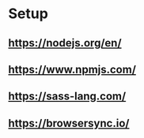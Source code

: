 # Setup

## https://nodejs.org/en/
## https://www.npmjs.com/
## https://sass-lang.com/
## https://browsersync.io/
